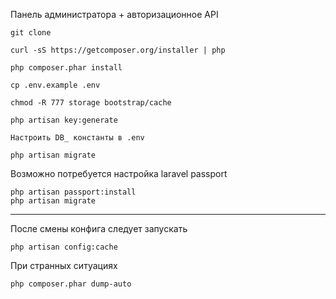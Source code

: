 Панель администратора + авторизационное API

```
git clone

curl -sS https://getcomposer.org/installer | php

php composer.phar install

cp .env.example .env

chmod -R 777 storage bootstrap/cache

php artisan key:generate

Настроить DB_ константы в .env

php artisan migrate
```

Возможно потребуется настройка laravel passport

```
php artisan passport:install
php artisan migrate
```
---
После смены конфига следует запускать

```
php artisan config:cache
```

При странных ситуациях

```
php composer.phar dump-auto
```

